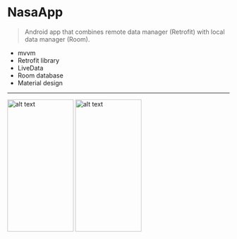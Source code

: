 # NasaApp

> Android app that combines remote data manager (Retrofit) with local data manager (Room).

- mvvm
- Retrofit library
- LiveData
- Room database
- Material design

---------

<img src="https://github.com/Rigonpa/ImagesForProjects/blob/master/NasaApp/Screenshot_20201022_172933.jpg" alt="alt text" width="150" height="300">  <img src="https://github.com/Rigonpa/ImagesForProjects/blob/master/NasaApp/Screenshot_20201022_172655.jpg" alt="alt text" width="150" height="300">
